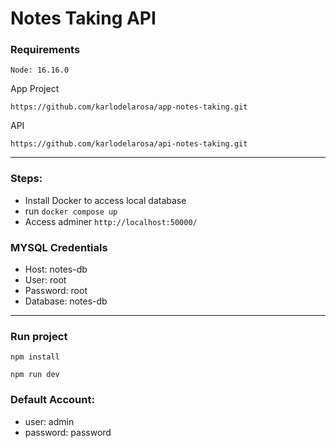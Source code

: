 # Notes Taking API

### Requirements
```
Node: 16.16.0
```

App Project
```
https://github.com/karlodelarosa/app-notes-taking.git
```

API
```
https://github.com/karlodelarosa/api-notes-taking.git
```

---
### Steps:
- Install Docker to access local database
- run `docker compose up`
- Access adminer `http://localhost:50000/`

### MYSQL Credentials
- Host: notes-db
- User: root
- Password: root
- Database: notes-db
---
### Run project

```
npm install
```

```
npm run dev
```

### Default Account:
- user: admin
- password: password